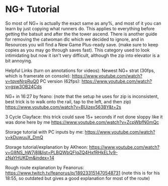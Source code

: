 # NG+ Tutorial

So most of NG+ is actually the exact same as any%, and most of it you can learn by just copying what runners do. This applies to everything before getting the batsuit and after the the tower ascend. There is another guide for removing the catwoman dlc which we decided to ignore, and in Resources you will find a New Game Plus-ready save. (make sure to keep copies as you may go through saves fast). This category used to look intimidating but now it isn't very difficult, although the zip into elevator is a bit annoying.

Helpful Links (turn on annotations for videos):
Newest NG+ strat (30fps, which is framerate on console): https://www.youtube.com/watch?v=tqveNrpRuQ0
PC version (62fps): https://www.youtube.com/watch?v=gsw3OB24Cds

NG+ in 16:27 by feano: (note that the setup he uses for zip is inconsistent, best trick is to walk onto the rail, tap to the left, and then zip) https://www.youtube.com/watch?v=BUizex563BY&t=2s

3 Cycle Clayface: this trick could save 15+ seconds if not done sloppy like it was done here by me https://www.youtube.com/watch?v=ZcpWbfN0mQc

Storage tutorial with PC inputs by me: https://www.youtube.com/watch?v=kDuwuuX_DmQ

Storage tutorial/explanation by AKheon: https://www.youtube.com/watch?v=G8NS_hW7j8I&list=PLBQWbQFlqZQ4HxfRHkEL1v9-zNaYHUKDm&index=14

Rough route explanation by Feanorus: https://www.twitch.tv/feanorus/p/189233151470548731 (note this is for his 18:55, so outdated but gives a good explanation for most of the route)